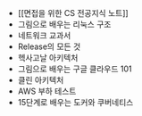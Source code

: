 - [[면접을 위한 CS 전공지식 노트]]
- 그림으로 배우는 리눅스 구조
- 네트워크 교과서
- Release의 모든 것
- 헥사고날 아키텍처
- 그림으로 배우는 구글 클라우드 101
- 클린 아키텍처
- AWS 부하 테스트
- 15단계로 배우는 도커와 쿠버네티스